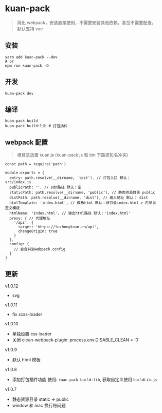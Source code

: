 # kuan-pack

> 简化 webpack，安装直接使用，不需要安装其他依赖，甚至不需要配置。默认支持 vue

## 安装

```
yarn add kuan-pack --dev
# or
npm run kuan-pack -D
```

## 开发

```
kuan-pack dev
```

## 编译

```
kuan-pack build
kuan-pack build:lib # 打包插件
```

## webpack 配置

> 根目录放置 kuan.js (kuan-pack.js 和 bin 下路径包名冲突)

```
const path = require('path')

module.exports = {
  entry: path.resolve(__dirname, 'test'), // 打包入口 默认： src/index.js
  publicPath: '', // sdn路径 默认：空
  staticPath: path.resolve(__dirname, 'public'), // 静态资源目录 public
  distPath: path.resolve(__dirname, 'dist'), // 输入地址 默认： dist
  htmlTemplate: 'index.html', // 模板html 默认：根目录index.html > 内部自定义模板
  htmlName: 'index.html', // 输出html路径 默认：'index.html'
  proxy: { // 代理地址
    '/api': {
      target: 'https://luzhongkuan.cn/api',
      changeOrigin: true
    }
  },
  config: {
    // 会合并到webpack.config
  }
}
```

## 更新

v1.0.12

- svg

v1.0.11

- fix scss-loader

v1.0.10

- 单独设置 css loader
- 关闭 clean-webpack-plugin: process.env.DISABLE_CLEAN = '0'

v1.0.9

- 默认 html 模板

v1.0.8

- 添加打包插件功能 使用: `kuan-pack build:lib`, 获取自定义使用 `buildLib.js`

v1.0.7

- 静态资源目录 static -> public
- window 和 mac 换行符问题
